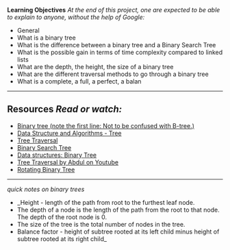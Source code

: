 **Learning Objectives**
*At the end of this project, one are expected to be able to explain to anyone, without the help of Google:*
- General
- What is a binary tree
- What is the difference between a binary tree and a Binary Search Tree
- What is the possible gain in terms of time complexity compared to linked lists
- What are the depth, the height, the size of a binary tree
- What are the different traversal methods to go through a binary tree
- What is a complete, a full, a perfect, a balan
-------------------------------------------------
**Resources**
*Read or watch:*
- 
- [Binary tree (note the first line: Not to be confused with B-tree.)](https://intranet.alxswe.com/rltoken/1F2x42-8vUbOmU4L1C1KMg)
- [Data Structure and Algorithms - Tree](https://intranet.alxswe.com/rltoken/QmcTMCkQyrgMjrqoWxYdhw)
- [Tree Traversal](https://intranet.alxswe.com/rltoken/z6ZaXr_RxwE5nTHAUx_dfQ)
- [Binary Search Tree](https://intranet.alxswe.com/rltoken/qO5dBlMnYJzbaWG3xVpcnQ)
- [Data structures: Binary Tree](https://intranet.alxswe.com/rltoken/BeyJ2gjlE7_djwRiDyeHig)
- [Tree Traversal by Abdul on Youtube](https://www.youtube.com/watch?v=xo41NfT8218)
- [Rotating Binary Tree](https://www.youtube.com/watch?v=pMfoyc6zmZo&t=65s)
--------------------------
*quick notes on binary trees*
- _Height - length of the path from root to the furthest leaf node.
- The depth of a node is the length of the path from the root to that node. The depth of the root node is 0.
- The size of the tree is the total number of nodes in the tree.
- Balance factor - height of subtree rooted at its left child minus height of subtree rooted at its right child_
